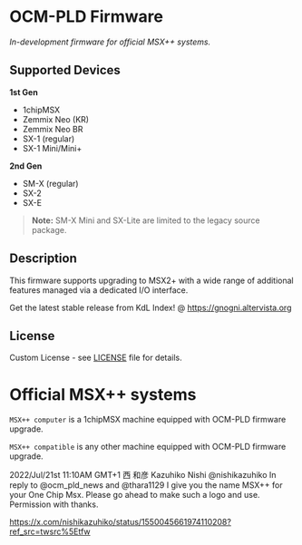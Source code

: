 # OCM-PLD Firmware

_In-development firmware for official MSX++ systems._
## Supported Devices

**1st Gen**
- 1chipMSX
- Zemmix Neo (KR)
- Zemmix Neo BR
- SX-1 (regular)
- SX-1 Mini/Mini+

**2nd Gen**
- SM-X (regular)
- SX-2
- SX-E

> **Note:** SM-X Mini and SX-Lite are limited to the legacy source package.
## Description

This firmware supports upgrading to MSX2+ with a wide range of additional features managed via a dedicated I/O interface.

Get the latest stable release from KdL Index! @ https://gnogni.altervista.org
## License

Custom License - see [LICENSE](LICENSE) file for details.

# Official MSX++ systems
`MSX++ computer` is a 1chipMSX machine equipped with OCM-PLD firmware upgrade.

`MSX++ compatible` is any other machine equipped with OCM-PLD firmware upgrade.

2022/Jul/21st 11:10AM GMT+1
西 和彦 Kazuhiko Nishi
@nishikazuhiko
In reply to @ocm_pld_news and @thara1129
I give you the name MSX++ for your One Chip Msx.
Please go ahead to make such a logo and use.
Permission with thanks.

https://x.com/nishikazuhiko/status/1550045661974110208?ref_src=twsrc%5Etfw
